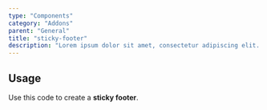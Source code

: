 ```yaml
---
type: "Components"
category: "Addons"
parent: "General"
title: "sticky-footer"
description: "Lorem ipsum dolor sit amet, consectetur adipiscing elit. Nunc tempus laoreet leo sit amet iaculis."
---
```


## Usage

Use this code to create a **sticky footer**.

<demo>
  <div class="gatsby_demo_item toggle" data-iframe="iframe/components/addons/sticky-footer">
  </div>
</demo>
